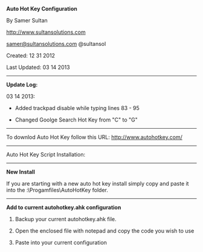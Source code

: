 **Auto Hot Key Configuration**

By Samer Sultan

http://www.sultansolutions.com

samer@sultansolutions.com
@sultansol


Created: 12 31 2012

Last Updated: 03 14 2013

------------------------------------------

**Update Log:**

03 14 2013: 

* Added trackpad disable while typing lines 83 - 95

* Changed Goolge Search Hot Key from "C" to "G"



------------------------------------------

To downlod Auto Hot Key follow this URL: http://www.autohotkey.com/

------------------------------------------

Auto Hot Key Script Installation:

----------------------

**New Install**

If you are starting with a new auto hot key install simply copy and paste it into the :\Progamfiles\AutoHotKey folder.

----------------------

**Add to current autohotkey.ahk configuration**

1. Backup your current autohotkey.ahk file.

2. Open the enclosed file with notepad and copy the code you wish to use

3. Paste into your current configuration 


